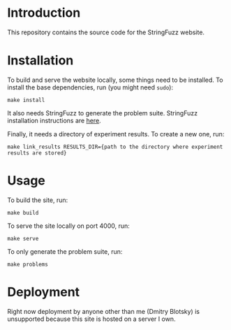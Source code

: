 Introduction
============

This repository contains the source code for the StringFuzz website.

Installation
============

To build and serve the website locally, some things need to be installed. To install the base dependencies, run (you might need `sudo`):

    make install

It also needs StringFuzz to generate the problem suite. StringFuzz installation instructions are [here][stringfuzz_install].

Finally, it needs a directory of experiment results. To create a new one, run:

    make link_results RESULTS_DIR={path to the directory where experiment results are stored}

Usage
=====

To build the site, run:

    make build

To serve the site locally on port 4000, run:

    make serve

To only generate the problem suite, run:

    make problems

Deployment
==========

Right now deployment by anyone other than me (Dmitry Blotsky) is unsupported because this site is hosted on a server I own.

[stringfuzz_install]: https://github.com/dblotsky/stringfuzz#installing
